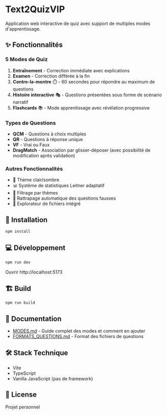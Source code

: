 # Text2QuizVIP

Application web interactive de quiz avec support de multiples modes d'apprentissage.

## ✨ Fonctionnalités

### 5 Modes de Quiz

1. **Entraînement** - Correction immédiate avec explications
2. **Examen** - Correction différée à la fin
3. **Contre-la-montre** ⏱️ - 60 secondes pour répondre au maximum de questions
4. **Histoire interactive** 🎭 - Questions présentées sous forme de scénario narratif
5. **Flashcards** 📚 - Mode apprentissage avec révélation progressive

### Types de Questions

- **QCM** - Questions à choix multiples
- **QR** - Questions à réponse unique
- **VF** - Vrai ou Faux
- **DragMatch** - Association par glisser-déposer (avec possibilité de modification après validation)

### Autres Fonctionnalités

- 🎨 Thème clair/sombre
- 📊 Système de statistiques Leitner adaptatif
- 🎯 Filtrage par thèmes
- 🔄 Rattrapage automatique des questions fausses
- 📁 Explorateur de fichiers intégré

## 🚀 Installation

```bash
npm install
```

## 💻 Développement

```bash
npm run dev
```

Ouvrir http://localhost:5173

## 🏗️ Build

```bash
npm run build
```

## 📖 Documentation

- [MODES.md](./MODES.md) - Guide complet des modes et comment en ajouter
- [FORMATS_QUESTIONS.md](./FORMATS_QUESTIONS.md) - Format des fichiers de questions

## 🛠️ Stack Technique

- Vite
- TypeScript
- Vanilla JavaScript (pas de framework)

## 📝 License

Projet personnel

